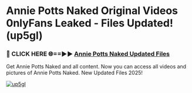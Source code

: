 # Annie Potts Naked Original Videos 0nlyFans Leaked - Files Updated! (up5gl)

<h3>🔴 CLICK HERE 🌐==►► <a href="https://tinyurl.com/up5wt9bj" rel="nofollow">Annie Potts Naked Updated Files</a></h3>

Get Annie Potts Naked and all content. Now you can access all videos and pictures of Annie Potts Naked. New Updated Files 2025!

[![up5gl](https://i.imgur.com/ABiUzMV.gif)](https://tinyurl.com/up5wt9bj)
